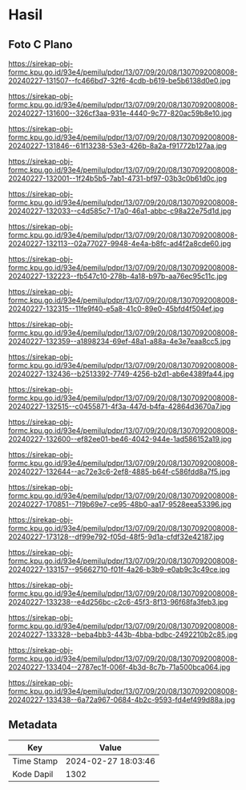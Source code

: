 # Hasil

## Foto C Plano

https://sirekap-obj-formc.kpu.go.id/93e4/pemilu/pdpr/13/07/09/20/08/1307092008008-20240227-131507--fc466bd7-32f6-4cdb-b619-be5b6138d0e0.jpg

https://sirekap-obj-formc.kpu.go.id/93e4/pemilu/pdpr/13/07/09/20/08/1307092008008-20240227-131600--326cf3aa-931e-4440-9c77-820ac59b8e10.jpg

https://sirekap-obj-formc.kpu.go.id/93e4/pemilu/pdpr/13/07/09/20/08/1307092008008-20240227-131846--61f13238-53e3-426b-8a2a-f91772b127aa.jpg

https://sirekap-obj-formc.kpu.go.id/93e4/pemilu/pdpr/13/07/09/20/08/1307092008008-20240227-132001--1f24b5b5-7ab1-4731-bf97-03b3c0b61d0c.jpg

https://sirekap-obj-formc.kpu.go.id/93e4/pemilu/pdpr/13/07/09/20/08/1307092008008-20240227-132033--c4d585c7-17a0-46a1-abbc-c98a22e75d1d.jpg

https://sirekap-obj-formc.kpu.go.id/93e4/pemilu/pdpr/13/07/09/20/08/1307092008008-20240227-132113--02a77027-9948-4e4a-b8fc-ad4f2a8cde60.jpg

https://sirekap-obj-formc.kpu.go.id/93e4/pemilu/pdpr/13/07/09/20/08/1307092008008-20240227-132223--fb547c10-278b-4a18-b97b-aa76ec95c11c.jpg

https://sirekap-obj-formc.kpu.go.id/93e4/pemilu/pdpr/13/07/09/20/08/1307092008008-20240227-132315--11fe9f40-e5a8-41c0-89e0-45bfd4f504ef.jpg

https://sirekap-obj-formc.kpu.go.id/93e4/pemilu/pdpr/13/07/09/20/08/1307092008008-20240227-132359--a1898234-69ef-48a1-a88a-4e3e7eaa8cc5.jpg

https://sirekap-obj-formc.kpu.go.id/93e4/pemilu/pdpr/13/07/09/20/08/1307092008008-20240227-132436--b2513392-7749-4256-b2d1-ab6e4389fa44.jpg

https://sirekap-obj-formc.kpu.go.id/93e4/pemilu/pdpr/13/07/09/20/08/1307092008008-20240227-132515--c0455871-4f3a-447d-b4fa-42864d3670a7.jpg

https://sirekap-obj-formc.kpu.go.id/93e4/pemilu/pdpr/13/07/09/20/08/1307092008008-20240227-132600--ef82ee01-be46-4042-944e-1ad586152a19.jpg

https://sirekap-obj-formc.kpu.go.id/93e4/pemilu/pdpr/13/07/09/20/08/1307092008008-20240227-132644--ac72e3c6-2ef8-4885-b64f-c586fdd8a7f5.jpg

https://sirekap-obj-formc.kpu.go.id/93e4/pemilu/pdpr/13/07/09/20/08/1307092008008-20240227-170851--719b69e7-ce95-48b0-aa17-9528eea53396.jpg

https://sirekap-obj-formc.kpu.go.id/93e4/pemilu/pdpr/13/07/09/20/08/1307092008008-20240227-173128--df99e792-f05d-48f5-9d1a-cfdf32e42187.jpg

https://sirekap-obj-formc.kpu.go.id/93e4/pemilu/pdpr/13/07/09/20/08/1307092008008-20240227-133157--95662710-f01f-4a26-b3b9-e0ab9c3c49ce.jpg

https://sirekap-obj-formc.kpu.go.id/93e4/pemilu/pdpr/13/07/09/20/08/1307092008008-20240227-133238--e4d256bc-c2c6-45f3-8f13-96f68fa3feb3.jpg

https://sirekap-obj-formc.kpu.go.id/93e4/pemilu/pdpr/13/07/09/20/08/1307092008008-20240227-133328--beba4bb3-443b-4bba-bdbc-2492210b2c85.jpg

https://sirekap-obj-formc.kpu.go.id/93e4/pemilu/pdpr/13/07/09/20/08/1307092008008-20240227-133404--2787ec1f-006f-4b3d-8c7b-71a500bca064.jpg

https://sirekap-obj-formc.kpu.go.id/93e4/pemilu/pdpr/13/07/09/20/08/1307092008008-20240227-133438--6a72a967-0684-4b2c-9593-fd4ef499d88a.jpg


## Metadata

| Key        | Value               |
| ---------- | ------------------- |
| Time Stamp | 2024-02-27 18:03:46 |
| Kode Dapil | 1302                |



